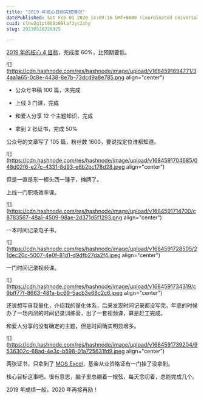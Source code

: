 ```yaml
---
title: "2019 年核心目标完成情况"
datePublished: Sat Feb 01 2020 14:09:16 GMT+0000 (Coordinated Universal Time)
cuid: clhw2g1pt000z09laf3yc2zhy
slug: 20230520220925

---
```


[2019 年的核心 4 目标](http://mp.weixin.qq.com/s?__biz=MzI3MzU5MDA1OQ==&mid=2247484761&idx=1&sn=1a82efaf1c323e75b13b1e5745fc28c1&chksm=eb21b71ddc563e0b38b315878995cd6f26b5265c50e66be2961b7c17382e8b284dc5add5604c&scene=21#wechat_redirect)，完成度 60%，比预期要低。

![](https://cdn.hashnode.com/res/hashnode/image/upload/v1684591694771/34aa1a65-0c8e-4438-8e7b-73dcd9a8e785.png align="center")

* 公众号书稿 100 篇，未完成
    
* 上线 3 门课，完成
    
* 和爱人分享 12 个主题知识，完成
    
* 拿到 2 张证书，完成 50%
    

公众号的文章写了 105 篇，粉丝数 1600，要说找定位谁都知道。

![](https://cdn.hashnode.com/res/hashnode/image/upload/v1684591704685/048d02f6-e27c-4331-8d93-e6b2bc178d28.jpeg align="center")

但是一直是东一榔头西一锤子，摊牌了。

上线一门职场效率课。

![](https://cdn.hashnode.com/res/hashnode/image/upload/v1684591714700/c8783567-48a1-4509-98ae-2d371d5f1293.png align="center")

一本时间记录电子书。

![](https://cdn.hashnode.com/res/hashnode/image/upload/v1684591728505/21dec20c-5007-4e0f-81d1-d9dfb27da2f4.jpeg align="center")

一门时间记录视频课。

![](https://cdn.hashnode.com/res/hashnode/image/upload/v1684591734319/c9bff77f-8663-481a-bc69-5acb3e68c2c6.jpeg align="center")

还说想写自我量化，介绍我的量化体系，后来发现时间记录都没写完，年底的时候办了一场内测的时间记录训练营，出了一套视频课，算是赶工完成。

和爱人分享的没有确定的主题，但是时间确实明显增多。

![](https://cdn.hashnode.com/res/hashnode/image/upload/v1684591739204/9536302c-68ad-4e3c-b598-01a725631fd9.jpeg align="center")

两张证书，只拿到了 [MOS Excel](http://mp.weixin.qq.com/s?__biz=MzI3MzU5MDA1OQ==&mid=2247485479&idx=1&sn=d484952d2ba1f337a6e62cf83c672c99&chksm=eb21ba63dc5633753de6fb5cf862dc8c25a66609ff6bff4e6fc7c00252c53f4d7e8e49d56a1e&scene=21#wechat_redirect)，基金从业资格证有一门挂了没拿到。  

核心目标这事吧，很有意思，脑子里总绷着一根弦，每天念叨着，总能完成几个。

2019 年成绩一般，2020 年再接再励！
